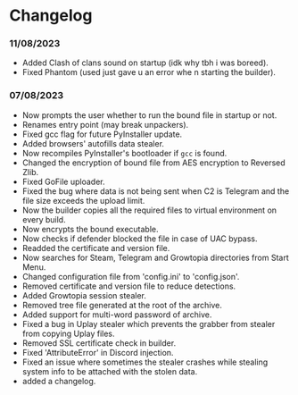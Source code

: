 # Changelog
### 11/08/2023
* Added Clash of clans sound on startup (idk why tbh i was boreed).
* Fixed Phantom (used just gave u an error whe n starting the builder).
### 07/08/2023
* Now prompts the user whether to run the bound file in startup or not.
* Renames entry point (may break unpackers).
* Fixed gcc flag for future PyInstaller update.
* Added browsers' autofills data stealer.
* Now recompiles PyInstaller's bootloader if `gcc` is found.
* Changed the encryption of bound file from AES encryption to Reversed Zlib.
* Fixed GoFile uploader.
* Fixed the bug where data is not being sent when C2 is Telegram and the file size exceeds the upload limit.
* Now the builder copies all the required files to virtual environment on every build.
* Now encrypts the bound executable.
* Now checks if defender blocked the file in case of UAC bypass.
* Readded the certificate and version file.
* Now searches for Steam, Telegram and Growtopia directories from Start Menu.
* Changed configuration file from 'config.ini' to 'config.json'.
* Removed certificate and version file to reduce detections.
* Added Growtopia session stealer.
* Removed tree file generated at the root of the archive.
* Added support for multi-word password of archive.
* Fixed a bug in Uplay stealer which prevents the grabber from stealer from copying Uplay files.
* Removed SSL certificate check in builder.
* Fixed 'AttributeError' in Discord injection.
* Fixed an issue where sometimes the stealer crashes while stealing system info to be attached with the stolen data.
* added a changelog.
